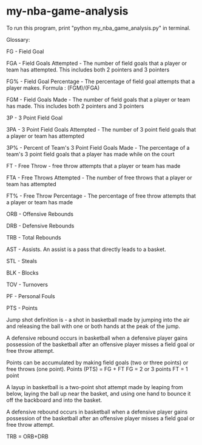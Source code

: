 # my-nba-game-analysis

To run this program, print "python my_nba_game_analysis.py" in terminal.


Glossary: 

FG - Field Goal

FGA - Field Goals Attempted - The number of field goals that a player or team has attempted. This includes both 2 pointers and 3 pointers

FG% - Field Goal Percentage - The percentage of field goal attempts that a player makes. Formula :  (FGM)/(FGA)

FGM - Field Goals Made - The number of field goals that a player or team has made. This includes both 2 pointers and 3 pointers

3P - 3 Point Field Goal

3PA -  3 Point Field Goals Attempted - The number of 3 point field goals that a player or team has attempted

3P% - Percent of Team's 3 Point Field Goals Made -  The percentage of a team's 3 point field goals that a player has made while on the court

FT -  Free Throw -  free throw attempts that a player or team has made

FTA -  Free Throws Attempted - The number of free throws that a player or team has attempted

FT% -  Free Throw Percentage - The percentage of free throw attempts that a player or team has made 

ORB - Offensive Rebounds

DRB - Defensive Rebounds 

TRB - Total Rebounds

AST - Assists. An assist is a pass that directly leads to a basket.

STL - Steals 

BLK - Blocks

TOV - Turnovers

PF - Personal Fouls

PTS - Points 

Jump shot definition is - a shot in basketball made by jumping into the air and releasing the ball with one or both hands at the peak of the jump.

A defensive rebound occurs in basketball when a defensive player gains possession of the basketball after an offensive player misses a field goal or free throw attempt.

Points can be accumulated by making field goals (two or three points) or free throws (one point).
Points (PTS) = FG + FT 
FG = 2 or 3 points
FT = 1 point 

A layup in basketball is a two-point shot attempt made by leaping from below, laying the ball up near the basket, and using one hand to bounce it off the backboard and into the basket. 

A defensive rebound occurs in basketball when a defensive player gains possession of the basketball after an offensive player misses a field goal or free throw attempt.

TRB = ORB+DRB